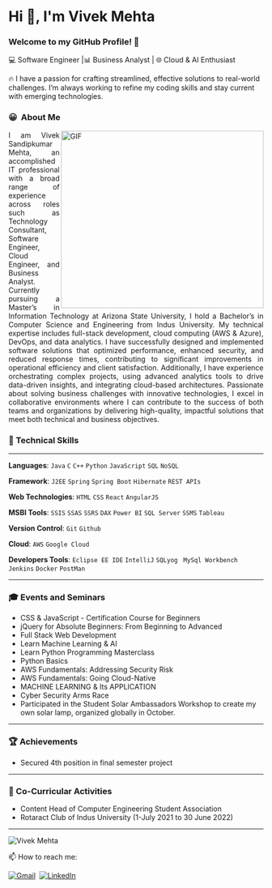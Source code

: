 <!-- **VivekMehta16/VivekMehta16** is a ✨ _special_ ✨ repository because its `README.md` (this file) appears on your GitHub profile.-->

# Hi 👋, I'm Vivek Mehta

### Welcome to my GitHub Profile! 🚀

💻 Software Engineer |📊 Business Analyst | 🌐 Cloud & AI Enthusiast 

🔥 I have a passion for crafting streamlined, effective solutions to real-world challenges. I’m always working to refine my coding skills and stay current with emerging technologies.

### 😀 &nbsp;About Me
<img align="right" alt="GIF" height=350 width=400 src="https://user-images.githubusercontent.com/74038190/212748842-9fcbad5b-6173-4175-8a61-521f3dbb7514.gif"/></img>

<p align="justify">
I am Vivek Sandipkumar Mehta, an accomplished IT professional with a broad range of experience across roles such as Technology Consultant, Software Engineer, Cloud Engineer, and Business Analyst. Currently pursuing a Master’s in Information Technology at Arizona State University, I hold a Bachelor’s in Computer Science and Engineering from Indus University. My technical expertise includes full-stack development, cloud computing (AWS & Azure), DevOps, and data analytics. I have successfully designed and implemented software solutions that optimized performance, enhanced security, and reduced response times, contributing to significant improvements in operational efficiency and client satisfaction. Additionally, I have experience orchestrating complex projects, using advanced analytics tools to drive data-driven insights, and integrating cloud-based architectures. Passionate about solving business challenges with innovative technologies, I excel in collaborative environments where I can contribute to the success of both teams and organizations by delivering high-quality, impactful solutions that meet both technical and business objectives.
</p>


### 👀 Technical Skills

---

**Languages**: `Java` `C` `C++` `Python` `JavaScript` `SQL` `NoSQL`

**Framework**: `J2EE` `Spring` `Spring Boot` `Hibernate` `REST APIs`

**Web Technologies**: `HTML` `CSS` `React` `AngularJS`

**MSBI Tools**: `SSIS` `SSAS` `SSRS` `DAX` `Power BI` `SQL Server` `SSMS` `Tableau`

**Version Control**: `Git` `Github` 

**Cloud**: `AWS` `Google Cloud`

**Developers Tools**: `Eclipse EE IDE` `IntelliJ` `SQLyog` ` MySql Workbench` `Jenkins` `Docker` `PostMan` 

---

### 🎓 Events and Seminars

- CSS & JavaScript - Certification Course for Beginners
- jQuery for Absolute Beginners: From Beginning to Advanced
- Full Stack Web Development
- Learn Machine Learning & AI
- Learn Python Programming Masterclass
- Python Basics
- AWS Fundamentals: Addressing Security Risk
- AWS Fundamentals: Going Cloud-Native
- MACHINE LEARNING & Its APPLICATION
- Cyber Security Arms Race
- Participated in the Student Solar Ambassadors Workshop to create my own solar lamp, organized globally in October.

---

### 🏆 Achievements

- Secured 4th position in final semester project

---

### 💼 Co-Curricular Activities

- Content Head of Computer Engineering Student Association
- Rotaract Club of Indus University (1-July 2021 to 30 June 2022)

---

<p> <img src="https://komarev.com/ghpvc/?username=VivekMehta16&label=Profile%20views&color=0e75b6&style=flat" alt="Vivek Mehta" /></p>

📫 How to reach me: &nbsp;
  
[![Gmail](https://img.shields.io/badge/Gmail-D14836?style=for-the-badge&logo=gmail&logoColor=white)](mailto:vmehta36@asu.edu)&nbsp;
[![LinkedIn](https://img.shields.io/badge/linkedin-%230077B5.svg?style=for-the-badge&logo=linkedin&logoColor=white)](https://www.linkedin.com/in/VivekMehta1642/)&nbsp;

